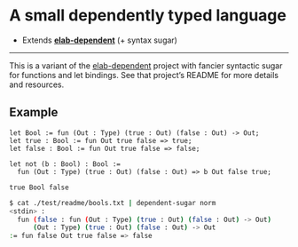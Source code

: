 # A small dependently typed language

- Extends [**elab-dependent**](../elab-dependent) (+ syntax sugar)

---

This is a variant of the [elab-dependent](../elab-dependent/) project with
fancier syntactic sugar for functions and let bindings. See that project’s
README for more details and resources.

## Example

<!-- $MDX file=test/readme/bools.txt -->
```
let Bool := fun (Out : Type) (true : Out) (false : Out) -> Out;
let true : Bool := fun Out true false => true;
let false : Bool := fun Out true false => false;

let not (b : Bool) : Bool :=
  fun (Out : Type) (true : Out) (false : Out) => b Out false true;

true Bool false
```

```sh
$ cat ./test/readme/bools.txt | dependent-sugar norm
<stdin> :
  fun (false : fun (Out : Type) (true : Out) (false : Out) -> Out)
      (Out : Type) (true : Out) (false : Out) -> Out
:= fun false Out true false => false
```
